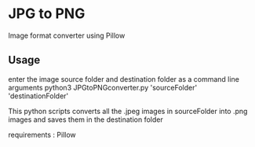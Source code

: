 # JPG to PNG 

Image format converter using Pillow 

## Usage
enter the image source folder and destination folder as a command line arguments
python3 JPGtoPNGconverter.py 'sourceFolder' 'destinationFolder' 

This python scripts converts all the .jpeg images in sourceFolder into .png images and saves them in the destination folder

requirements : Pillow
